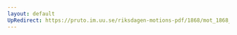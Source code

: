 ```yaml
---
layout: default
UpRedirect: https://pruto.im.uu.se/riksdagen-motions-pdf/1868/mot_1868__ak__267/mot_1868__ak__267-004.pdf
---
```

